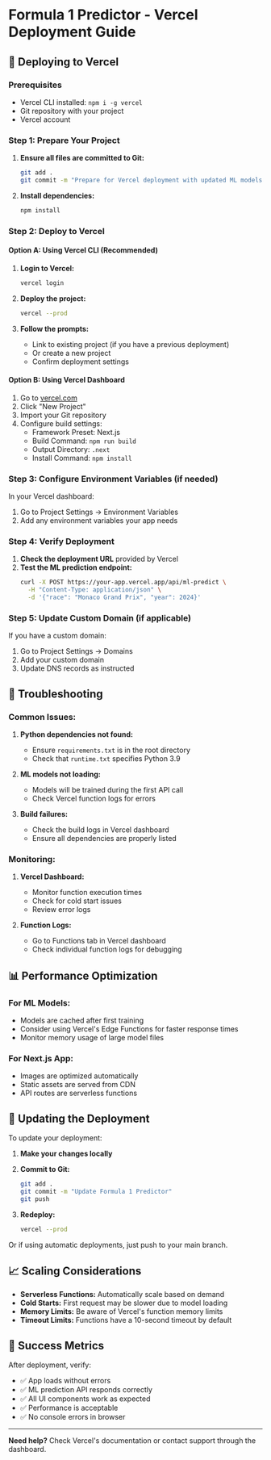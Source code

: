 # Formula 1 Predictor - Vercel Deployment Guide

## 🚀 Deploying to Vercel

### Prerequisites
- Vercel CLI installed: `npm i -g vercel`
- Git repository with your project
- Vercel account

### Step 1: Prepare Your Project

1. **Ensure all files are committed to Git:**
   ```bash
   git add .
   git commit -m "Prepare for Vercel deployment with updated ML models"
   ```

2. **Install dependencies:**
   ```bash
   npm install
   ```

### Step 2: Deploy to Vercel

#### Option A: Using Vercel CLI (Recommended)

1. **Login to Vercel:**
   ```bash
   vercel login
   ```

2. **Deploy the project:**
   ```bash
   vercel --prod
   ```

3. **Follow the prompts:**
   - Link to existing project (if you have a previous deployment)
   - Or create a new project
   - Confirm deployment settings

#### Option B: Using Vercel Dashboard

1. Go to [vercel.com](https://vercel.com)
2. Click "New Project"
3. Import your Git repository
4. Configure build settings:
   - Framework Preset: Next.js
   - Build Command: `npm run build`
   - Output Directory: `.next`
   - Install Command: `npm install`

### Step 3: Configure Environment Variables (if needed)

In your Vercel dashboard:
1. Go to Project Settings → Environment Variables
2. Add any environment variables your app needs

### Step 4: Verify Deployment

1. **Check the deployment URL** provided by Vercel
2. **Test the ML prediction endpoint:**
   ```bash
   curl -X POST https://your-app.vercel.app/api/ml-predict \
     -H "Content-Type: application/json" \
     -d '{"race": "Monaco Grand Prix", "year": 2024}'
   ```

### Step 5: Update Custom Domain (if applicable)

If you have a custom domain:
1. Go to Project Settings → Domains
2. Add your custom domain
3. Update DNS records as instructed

## 🔧 Troubleshooting

### Common Issues:

1. **Python dependencies not found:**
   - Ensure `requirements.txt` is in the root directory
   - Check that `runtime.txt` specifies Python 3.9

2. **ML models not loading:**
   - Models will be trained during the first API call
   - Check Vercel function logs for errors

3. **Build failures:**
   - Check the build logs in Vercel dashboard
   - Ensure all dependencies are properly listed

### Monitoring:

1. **Vercel Dashboard:**
   - Monitor function execution times
   - Check for cold start issues
   - Review error logs

2. **Function Logs:**
   - Go to Functions tab in Vercel dashboard
   - Check individual function logs for debugging

## 📊 Performance Optimization

### For ML Models:
- Models are cached after first training
- Consider using Vercel's Edge Functions for faster response times
- Monitor memory usage of large model files

### For Next.js App:
- Images are optimized automatically
- Static assets are served from CDN
- API routes are serverless functions

## 🔄 Updating the Deployment

To update your deployment:

1. **Make your changes locally**
2. **Commit to Git:**
   ```bash
   git add .
   git commit -m "Update Formula 1 Predictor"
   git push
   ```

3. **Redeploy:**
   ```bash
   vercel --prod
   ```

Or if using automatic deployments, just push to your main branch.

## 📈 Scaling Considerations

- **Serverless Functions:** Automatically scale based on demand
- **Cold Starts:** First request may be slower due to model loading
- **Memory Limits:** Be aware of Vercel's function memory limits
- **Timeout Limits:** Functions have a 10-second timeout by default

## 🎯 Success Metrics

After deployment, verify:
- ✅ App loads without errors
- ✅ ML prediction API responds correctly
- ✅ All UI components work as expected
- ✅ Performance is acceptable
- ✅ No console errors in browser

---

**Need help?** Check Vercel's documentation or contact support through the dashboard. 